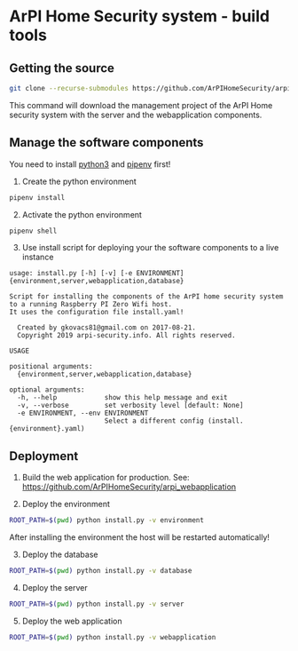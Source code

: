 # ArPI Home Security system - build tools

## Getting the source

```bash
git clone --recurse-submodules https://github.com/ArPIHomeSecurity/arpi_management.git
```
This command will download the management project of the ArPI Home security system with the server and the webapplication components.

## Manage the software components

You need to install [python3](https://www.python.org/downloads/) and [pipenv](https://pypi.org/project/pipenv/) first!

1. Create the python environment
```bash
pipenv install
```
2. Activate the python environment
```bash
pipenv shell
```
3. Use install script for deploying your the software components to a live instance


```
usage: install.py [-h] [-v] [-e ENVIRONMENT] {environment,server,webapplication,database}

Script for installing the components of the ArPI home security system to a running Raspberry PI Zero Wifi host.
It uses the configuration file install.yaml!

  Created by gkovacs81@gmail.com on 2017-08-21.
  Copyright 2019 arpi-security.info. All rights reserved.

USAGE

positional arguments:
  {environment,server,webapplication,database}

optional arguments:
  -h, --help            show this help message and exit
  -v, --verbose         set verbosity level [default: None]
  -e ENVIRONMENT, --env ENVIRONMENT
                        Select a different config (install.{environment}.yaml)
```

## Deployment

1. Build the web application for production. See: https://github.com/ArPIHomeSecurity/arpi_webapplication

2. Deploy the environment

```bash
ROOT_PATH=$(pwd) python install.py -v environment
```
After installing the environment the host will be restarted automatically!

3. Deploy the database

```bash
ROOT_PATH=$(pwd) python install.py -v database
```

4. Deploy the server
```bash
ROOT_PATH=$(pwd) python install.py -v server
```

5. Deploy the web application

```bash
ROOT_PATH=$(pwd) python install.py -v webapplication
```
